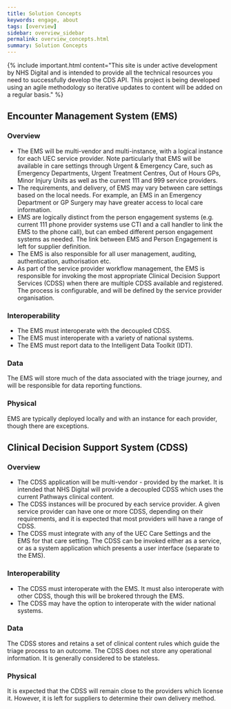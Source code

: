 ```yaml
---
title: Solution Concepts
keywords: engage, about
tags: [overview]
sidebar: overview_sidebar
permalink: overview_concepts.html
summary: Solution Concepts
---
```


{% include important.html content="This site is under active development by NHS Digital and is intended to provide all the technical resources you need to successfully develop the CDS API. This project is being developed using an agile methodology so iterative updates to content will be added on a regular basis." %}


## Encounter Management System (EMS) ##

### Overview ###

* The EMS will be multi-vendor and multi-instance, with a logical instance for each UEC service provider.  Note particularly that EMS will be available in care settings through Urgent & Emergency Care, such as Emergency Departments, Urgent Treatment Centres, Out of Hours GPs, Minor Injury Units as well as the current 111 and 999 service providers.  
* The requirements, and delivery, of EMS may vary between care settings based on the local needs. For example, an EMS in an Emergency Department or GP Surgery may have greater access to local care information.  
* EMS are logically distinct from the person engagement systems (e.g. current 111 phone provider systems use CTI and a call handler to link the EMS to the phone call), but can embed different person engagement systems as needed.  The link between EMS and Person Engagement is left for supplier definition.  
* The EMS is also responsible for all user management, auditing, authentication, authorisation etc.  
* As part of the service provider workflow management, the EMS is responsible for invoking the most appropriate Clinical Decision Support Services (CDSS) when there are multiple CDSS available and registered.  The process is configurable, and will be defined by the service provider organisation.

### Interoperability ###

* The EMS must interoperate with the decoupled CDSS.  
* The EMS must interoperate with a variety of national systems.  
* The EMS must report data to the Intelligent Data Toolkit (IDT).

### Data ###

The EMS will store much of the data associated with the triage journey, and will be responsible for data reporting functions.  

### Physical ###

EMS are typically deployed locally and with an instance for each provider, though there are exceptions. 

## Clinical Decision Support System (CDSS) ##

### Overview ###

* The CDSS application will be multi-vendor - provided by the market.  It is intended that NHS Digital will provide a decoupled CDSS which uses the current Pathways clinical content.  
* The CDSS instances will be procured by each service provider.  A given service provider can have one or more CDSS, depending on their requirements, and it is expected that most providers will have a range of CDSS.  
* The CDSS must integrate with any of the UEC Care Settings and the EMS for that care setting.  The CDSS can be invoked either as a service, or as a system application which presents a user interface (separate to the EMS).

### Interoperability ###

* The CDSS must interoperate with the EMS.  It must also interoperate with other CDSS, though this will be brokered through the EMS.
* The CDSS may have the option to interoperate with the wider national systems.

### Data ###

The CDSS stores and retains a set of clinical content rules which guide the triage process to an outcome.  The CDSS does not store any operational information.  It is generally considered to be stateless.

### Physical ###

It is expected that the CDSS will remain close to the providers which license it.  However, it is left for suppliers to determine their own delivery method.